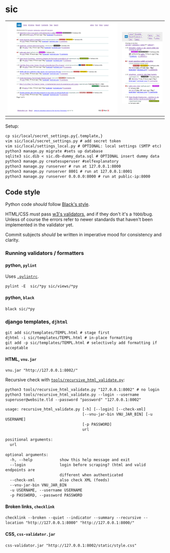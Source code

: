 # sic

<table>
	<tbody>
		<tr>
			<td><kbd><img src="./screenshot-frontpage.png" alt="1" /></kbd></td>
			<td><kbd><img src="./screenshot-frontpage-mobile.png" alt="2" /></kbd></td>
		</tr>
		<tr>
			<th></th>
			<th></th>
		</tr>
	</tbody>
</table>

Setup:

```shell
cp sic/local/secret_settings.py{.template,}
vim sic/local/secret_settings.py # add secret token
vim sic/local/settings_local.py # OPTIONAL: local settings (SMTP etc)
python3 manage.py migrate #sets up database
sqlite3 sic.dib < sic.db-dummy_data.sql # OPTIONAL insert dummy data
python3 manage.py createsuperuser #selfexplanatory
python3 manage.py runserver # run at 127.0.0.1:8000
python3 manage.py runserver 8001 # run at 127.0.0.1:8001
python3 manage.py runserver 0.0.0.0:8000 # run at public-ip:8000
```

## Code style

Python code *should* follow [Black's style](https://github.com/psf/black).

HTML/CSS *must* pass [w3's validators](https://validator.w3.org/), and if they don't it's a `TODO`/bug. Unless of course the errors refer to newer standards that haven't been implemented in the validator yet.

Commit subjects *should* be written in imperative mood for consistency and clarity.

### Running validators / formatters

#### python, `pylint`

Uses [`.pylintrc`](.pylintrc).

```shell
pylint -E  sic/*py sic/views/*py
```

#### python, `black`

```shell
black sic/*py
```

### django templates, `djhtml`

```shell
git add sic/templates/TEMPL.html # stage first
djhtml -i sic/templates/TEMPL.html # in-place formatting
git add -p sic/templates/TEMPL.html # selectively add formatting if acceptable
```

#### HTML, `vnu.jar`

```shell
vnu.jar "http://127.0.0.1:8002/"
```

Recursive check with [`tools/recursive_html_validate.py`](tools/recursive_html_validate.py):

```shell
python3 tools/recursive_html_validate.py "127.0.0.1:8002" # no login
python3 tools/recursive_html_validate.py --login --username superuser@website.tld --password "password" "127.0.0.1:8002"
```

```
usage: recursive_html_validate.py [-h] [--login] [--check-xml]
                                  [--vnu-jar-bin VNU_JAR_BIN] [-u USERNAME]
                                  [-p PASSWORD]
                                  url

positional arguments:
  url

optional arguments:
  -h, --help            show this help message and exit
  --login               login before scraping? (html and valid endpoints are
                        different when authenticated
  --check-xml           also check XML (feeds)
  --vnu-jar-bin VNU_JAR_BIN
  -u USERNAME, --username USERNAME
  -p PASSWORD, --password PASSWORD
```

#### Broken links, `checklink`

```shell
checklink --broken --quiet --indicator --summary --recursive --location "http://127.0.0.1:8000" "http://127.0.0.1:8000/"
```

#### CSS, `css-validator.jar`

```shell
css-validator.jar "http://127.0.0.1:8002/static/style.css"
```
